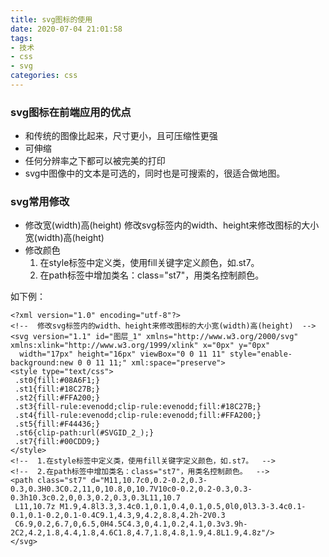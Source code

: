 ```yaml
---
title: svg图标的使用
date: 2020-07-04 21:01:58
tags:
- 技术
- css
- svg
categories: css
---
```

### svg图标在前端应用的优点
* 和传统的图像比起来，尺寸更小，且可压缩性更强
* 可伸缩
* 任何分辨率之下都可以被完美的打印
* svg中图像中的文本是可选的，同时也是可搜索的，很适合做地图。

### svg常用修改

* 修改宽(width)高(height)
    修改svg标签内的width、height来修改图标的大小宽(width)高(height)
* 修改颜色
    1. 在style标签中定义类，使用fill关键字定义颜色，如.st7。
    2. 在path标签中增加类名：class="st7"，用类名控制颜色。
    
如下例：
```
<?xml version="1.0" encoding="utf-8"?>
<!--  修改svg标签内的width、height来修改图标的大小宽(width)高(height)  -->
<svg version="1.1" id="图层_1" xmlns="http://www.w3.org/2000/svg" xmlns:xlink="http://www.w3.org/1999/xlink" x="0px" y="0px"
  width="17px" height="16px" viewBox="0 0 11 11" style="enable-background:new 0 0 11 11;" xml:space="preserve">
<style type="text/css">
 .st0{fill:#08A6F1;}
 .st1{fill:#18C27B;}
 .st2{fill:#FFA200;}
 .st3{fill-rule:evenodd;clip-rule:evenodd;fill:#18C27B;}
 .st4{fill-rule:evenodd;clip-rule:evenodd;fill:#FFA200;}
 .st5{fill:#F44436;}
 .st6{clip-path:url(#SVGID_2_);}
 .st7{fill:#00CDD9;}
</style>
<!--  1.在style标签中定义类，使用fill关键字定义颜色，如.st7。  -->
<!--  2.在path标签中增加类名：class="st7"，用类名控制颜色。  -->
<path class="st7" d="M11,10.7c0,0.2-0.2,0.3-0.3,0.3H0.3C0.2,11,0,10.8,0,10.7V10c0-0.2,0.2-0.3,0.3-0.3h10.3c0.2,0,0.3,0.2,0.3,0.3L11,10.7
 L11,10.7z M1.9,4.8l3.3,3.4c0.1,0.1,0.4,0.1,0.5,0l0,0l3.3-3.4c0.1-0.1,0.1-0.2,0.1-0.4C9.1,4.3,9,4.2,8.8,4.2h-2V0.3
 C6.9,0.2,6.7,0,6.5,0H4.5C4.3,0,4.1,0.2,4.1,0.3v3.9h-2C2,4.2,1.8,4.4,1.8,4.6C1.8,4.7,1.8,4.8,1.9,4.8L1.9,4.8z"/>
</svg>
```

